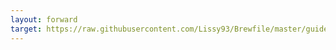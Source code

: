 ```yaml
---
layout: forward
target: https://raw.githubusercontent.com/Lissy93/Brewfile/master/guided-install.sh
---
```

